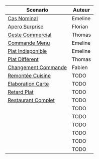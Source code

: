 | Scenario | Auteur |  
|--------|-----------|
| [Cas Nominal](Scripts/2018_09_12_Script_Nominal.md) | Emeline |    
| [Apero Surprise](Scripts/2018_09_12_Apero_Surprise.md) | Florian |  
| [Geste Commercial](Scripts/2018_09_12_Script_Geste_Commercial.md) | Thomas |  
| [Commande Menu](Scripts/2018_09_12_Script_Menu.md) | Emeline |  
| [Plat Indisponible](Scripts/2018_09_12_Script_Plat_Indisponible.md) | Emeline |  
| [Plat Différent](Scripts/2018_09_12_Script_Plat_Différent.md) | Thomas |  
| [Changement Commande](Scripts/2018_09_12_Script_Changement_Commande.md) | Fabien |  
| [Remontée Cuisine](Scripts/) | TODO |  
| [Elaboration Carte](Scripts/) | TODO |  
| [Retard Plat](Scripts/2018_09_12_Script_Retard_Plat.md) | TODO |  
| [Restaurant Complet](Scripts/2018_09_12_Script_Restaurant_complet.md) | TODO |  
| [](Scripts/) | TODO |  
| [](Scripts/) | TODO |  
| [](Scripts/) | TODO |  
| [](Scripts/) | TODO |  
| [](Scripts/) | TODO |  
| [](Scripts/) | TODO |  
